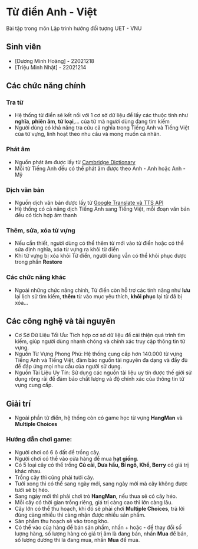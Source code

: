 # Từ điển Anh - Việt
Bài tập trong môn Lập trình hướng đối tượng UET - VNU

## Sinh viên
- [Dương Minh Hoàng] - 22021218
- [Triệu Minh Nhật] - 22021214
## Các chức năng chính
### Tra từ
- Hệ thống từ điển sẽ kết nối với 1 cơ sở dữ liệu để lấy các thuộc tính như **nghĩa**, **phiên âm**, **từ loại**,... của từ mà người dùng đang tìm kiếm
- Người dùng có khả năng tra cứu cả nghĩa trong Tiếng Anh và Tiếng Việt của từ vựng, linh hoạt theo nhu cầu và mong muốn cá nhân.
### Phát âm
- Nguồn phát âm được lấy từ [Cambridge Dictionary](https://dictionary.cambridge.org/dictionary/english) 
- Mỗi từ Tiếng Anh đều có thể phát âm được theo Anh - Anh hoặc Anh - Mỹ
### Dịch văn bản
- Nguồn dịch văn bản được lấy từ [Google Translate và TTS API](https://stackoverflow.com/questions/8147284/how-to-use-google-translate-api-in-my-java-application)
- Hệ thống có cả năng dịch Tiếng Anh sang Tiếng Việt, mỗi đoạn văn bản đều có tích hợp âm thanh
### Thêm, sửa, xóa từ vựng
- Nếu cần thiết, người dùng có thể thêm từ mới vào từ điển hoặc có thể sửa định nghĩa, xóa từ vựng ra khỏi từ điển
- Khi từ vựng bị xóa khỏi Từ điển, người dùng vẫn có thể khôi phục được trong phần **Restore**
### Các chức năng khác
- Ngoài những chức năng chính, Từ điển còn hỗ trợ các tính năng như **lưu** lại lịch sử tìm kiếm, **thêm** từ vào mục yêu thích, **khôi phục** lại từ đã bị xóa...
## Các công nghệ và tài nguyên
- Cơ Sở Dữ Liệu Tối Ưu: Tích hợp cơ sở dữ liệu để cải thiện quá trình tìm kiếm, giúp người dùng nhanh chóng và chính xác truy cập thông tin từ vựng.
- Nguồn Từ Vựng Phong Phú: Hệ thống cung cấp hơn 140.000 từ vựng Tiếng Anh và Tiếng Việt, đảm bảo nguồn tài nguyên đa dạng và đầy đủ để đáp ứng mọi nhu cầu của người sử dụng.
- Nguồn Tài Liệu Uy Tín: Sử dụng các nguồn tài liệu uy tín được thế giới sử dụng rộng rãi để đảm bảo chất lượng và độ chính xác của thông tin từ vựng cung cấp.
## Giải trí
- Ngoài phần từ điển, hệ thống còn có game học từ vựng **HangMan** và **Multiple Choices** 
### Hướng dẫn chơi game:
- Người chơi có 6 ô đất để trồng cây.
- Người chơi có thể vào cửa hàng để mua **hạt giống**.
- Có 5 loại cây có thể trồng **Củ cải, Dưa hấu, Bí ngô, Khế, Berry** có giá trị khác nhau.
- Trồng cây thì cũng phải tưới cây.
- Tưới xong thì có thể sang ngày mới, sang ngày mới mà cây không được tưới sẽ bị héo.
- Sang ngày mới thì phải chơi trò **HangMan**, nếu thua sẽ có cây héo.
- Mỗi cây có thời gian trồng riêng, giá trị càng cao thì lớn càng lâu.
- Cây lớn có thể thu hoạch, khi đó sẽ phải chơi **Multiple Choices**, trả lời đúng càng nhiều thì càng nhận được nhiều sản phẩm.
- Sản phẩm thu hoạch sẽ vào trong kho.
- Có thể vào của hàng để bán sản phẩm, nhấn + hoặc - để thay đổi số lượng hàng, số lượng hàng có giá trị âm là đang bán, nhấn **Mua** để bán, số lượng dương thì là đang mua, nhấn **Mua** để mua.

